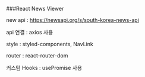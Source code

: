 ###React News Viewer

new api : https://newsapi.org/s/south-korea-news-api

api 연결 : axios 사용

style : styled-components, NavLink

router : react-router-dom

커스텀 Hooks : usePromise 사용
